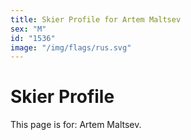 ```yaml
---
title: Skier Profile for Artem Maltsev
sex: "M"
id: "1536"
image: "/img/flags/rus.svg" 
---
```


# Skier Profile

This page is for: Artem Maltsev.
    